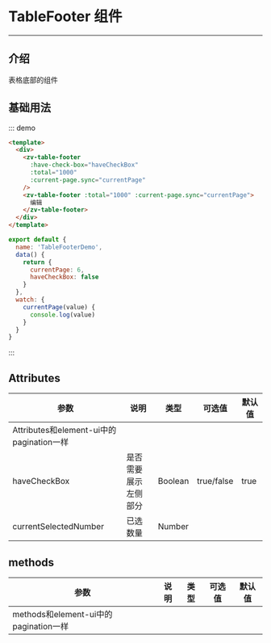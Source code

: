 # TableFooter 组件

<!-- {.md} -->

---

<!-- {.md} -->

## 介绍

<!-- {.md} -->

表格底部的组件

<!-- {.md} -->

## 基础用法

<!-- {.md} -->
<table-footer-demo></table-footer-demo>

::: demo

```html
<template>
  <div>
    <zv-table-footer
      :have-check-box="haveCheckBox"
      :total="1000"
      :current-page.sync="currentPage"
    />
    <zv-table-footer :total="1000" :current-page.sync="currentPage">
      编辑
    </zv-table-footer>
  </div>
</template>
```
```js
export default {
  name: 'TableFooterDemo',
  data() {
    return {
      currentPage: 6,
      haveCheckBox: false
    }
  },
  watch: {
    currentPage(value) {
      console.log(value)
    }
  }
}
```
:::

## Attributes

<!-- {.md} -->

| 参数      | 说明                                   | 类型     | 可选值 | 默认值    |
| --------- | -------------------------------------- | -------- | ------ | --------- |
| Attributes和element-ui中的pagination一样 |
| haveCheckBox | 是否需要展示左侧部分 |  Boolean | true/false | true | 
| currentSelectedNumber | 已选数量 |  Number |  |  | 

## methods

<!-- {.md} -->

| 参数      | 说明                                   | 类型     | 可选值 | 默认值    |
| --------- | -------------------------------------- | -------- | ------ | --------- |
| methods和element-ui中的pagination一样 |
